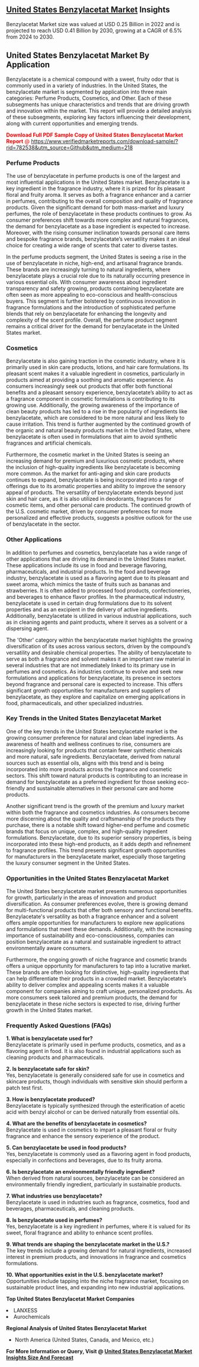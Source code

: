 <h2><a href="https://www.verifiedmarketreports.com/download-sample/?rid=782538&amp;utm_source=Github&amp;utm_medium=218" target="_blank">United States Benzylacetat Market</a> Insights</h2><p>Benzylacetat Market size was valued at USD 0.25 Billion in 2022 and is projected to reach USD 0.41 Billion by 2030, growing at a CAGR of 6.5% from 2024 to 2030.</p><p><h2>United States Benzylacetat Market By Application</h2> <p>Benzylacetate is a chemical compound with a sweet, fruity odor that is commonly used in a variety of industries. In the United States, the benzylacetate market is segmented by application into three main categories: Perfume Products, Cosmetics, and Other. Each of these subsegments has unique characteristics and trends that are driving growth and innovation within the market. This report will provide a detailed analysis of these subsegments, exploring key factors influencing their development, along with current opportunities and emerging trends.</p> <p><p><span class=""><span style="color: #ff0000;"><strong>Download Full PDF Sample Copy of United States Benzylacetat Market Report</strong> @ </span><a href="https://www.verifiedmarketreports.com/download-sample/?rid=782538&amp;utm_source=Github&amp;utm_medium=218" target="_blank">https://www.verifiedmarketreports.com/download-sample/?rid=782538&amp;utm_source=Github&amp;utm_medium=218</a></span></p></p> <h3>Perfume Products</h3> <p>The use of benzylacetate in perfume products is one of the largest and most influential applications in the United States market. Benzylacetate is a key ingredient in the fragrance industry, where it is prized for its pleasant floral and fruity aroma. It serves as both a fragrance enhancer and a carrier in perfumes, contributing to the overall composition and quality of fragrance products. Given the significant demand for both mass-market and luxury perfumes, the role of benzylacetate in these products continues to grow. As consumer preferences shift towards more complex and natural fragrances, the demand for benzylacetate as a base ingredient is expected to increase. Moreover, with the rising consumer inclination towards personal care items and bespoke fragrance brands, benzylacetate’s versatility makes it an ideal choice for creating a wide range of scents that cater to diverse tastes.</p> <p>In the perfume products segment, the United States is seeing a rise in the use of benzylacetate in niche, high-end, and artisanal fragrance brands. These brands are increasingly turning to natural ingredients, where benzylacetate plays a crucial role due to its naturally occurring presence in various essential oils. With consumer awareness about ingredient transparency and safety growing, products containing benzylacetate are often seen as more appealing to eco-conscious and health-conscious buyers. This segment is further bolstered by continuous innovation in fragrance formulations and the introduction of sophisticated perfume blends that rely on benzylacetate for enhancing the longevity and complexity of the scent profile. Overall, the perfume product segment remains a critical driver for the demand for benzylacetate in the United States market.</p> <h3>Cosmetics</h3> <p>Benzylacetate is also gaining traction in the cosmetic industry, where it is primarily used in skin care products, lotions, and hair care formulations. Its pleasant scent makes it a valuable ingredient in cosmetics, particularly in products aimed at providing a soothing and aromatic experience. As consumers increasingly seek out products that offer both functional benefits and a pleasant sensory experience, benzylacetate’s ability to act as a fragrance component in cosmetic formulations is contributing to its growing use. Additionally, the growing awareness of the importance of clean beauty products has led to a rise in the popularity of ingredients like benzylacetate, which are considered to be more natural and less likely to cause irritation. This trend is further augmented by the continued growth of the organic and natural beauty products market in the United States, where benzylacetate is often used in formulations that aim to avoid synthetic fragrances and artificial chemicals.</p> <p>Furthermore, the cosmetic market in the United States is seeing an increasing demand for premium and luxurious cosmetic products, where the inclusion of high-quality ingredients like benzylacetate is becoming more common. As the market for anti-aging and skin care products continues to expand, benzylacetate is being incorporated into a range of offerings due to its aromatic properties and ability to improve the sensory appeal of products. The versatility of benzylacetate extends beyond just skin and hair care, as it is also utilized in deodorants, fragrances for cosmetic items, and other personal care products. The continued growth of the U.S. cosmetic market, driven by consumer preferences for more personalized and effective products, suggests a positive outlook for the use of benzylacetate in the sector.</p> <h3>Other Applications</h3> <p>In addition to perfumes and cosmetics, benzylacetate has a wide range of other applications that are driving its demand in the United States market. These applications include its use in food and beverage flavoring, pharmaceuticals, and industrial products. In the food and beverage industry, benzylacetate is used as a flavoring agent due to its pleasant and sweet aroma, which mimics the taste of fruits such as bananas and strawberries. It is often added to processed food products, confectioneries, and beverages to enhance flavor profiles. In the pharmaceutical industry, benzylacetate is used in certain drug formulations due to its solvent properties and as an excipient in the delivery of active ingredients. Additionally, benzylacetate is utilized in various industrial applications, such as in cleaning agents and paint products, where it serves as a solvent or a dispersing agent.</p> <p>The 'Other' category within the benzylacetate market highlights the growing diversification of its uses across various sectors, driven by the compound’s versatility and desirable chemical properties. The ability of benzylacetate to serve as both a fragrance and solvent makes it an important raw material in several industries that are not immediately linked to its primary use in perfumes and cosmetics. As industries continue to evolve and seek new formulations and applications for benzylacetate, its presence in sectors beyond fragrance and personal care is expected to increase. This offers significant growth opportunities for manufacturers and suppliers of benzylacetate, as they explore and capitalize on emerging applications in food, pharmaceuticals, and other specialized industries.</p> <h3>Key Trends in the United States Benzylacetat Market</h3> <p>One of the key trends in the United States benzylacetate market is the growing consumer preference for natural and clean label ingredients. As awareness of health and wellness continues to rise, consumers are increasingly looking for products that contain fewer synthetic chemicals and more natural, safe ingredients. Benzylacetate, derived from natural sources such as essential oils, aligns with this trend and is being incorporated into more products across the fragrance and cosmetic sectors. This shift toward natural products is contributing to an increase in demand for benzylacetate as a preferred ingredient for those seeking eco-friendly and sustainable alternatives in their personal care and home products.</p> <p>Another significant trend is the growth of the premium and luxury market within both the fragrance and cosmetics industries. As consumers become more discerning about the quality and craftsmanship of the products they purchase, there is a notable shift toward higher-end perfume and cosmetic brands that focus on unique, complex, and high-quality ingredient formulations. Benzylacetate, due to its superior sensory properties, is being incorporated into these high-end products, as it adds depth and refinement to fragrance profiles. This trend presents significant growth opportunities for manufacturers in the benzylacetate market, especially those targeting the luxury consumer segment in the United States.</p> <h3>Opportunities in the United States Benzylacetat Market</h3> <p>The United States benzylacetate market presents numerous opportunities for growth, particularly in the areas of innovation and product diversification. As consumer preferences evolve, there is growing demand for multi-functional products that offer both sensory and functional benefits. Benzylacetate's versatility as both a fragrance enhancer and a solvent offers ample opportunities for manufacturers to explore new applications and formulations that meet these demands. Additionally, with the increasing importance of sustainability and eco-consciousness, companies can position benzylacetate as a natural and sustainable ingredient to attract environmentally aware consumers.</p> <p>Furthermore, the ongoing growth of niche fragrance and cosmetic brands offers a unique opportunity for manufacturers to tap into a lucrative market. These brands are often looking for distinctive, high-quality ingredients that can help differentiate their products in a crowded market. Benzylacetate’s ability to deliver complex and appealing scents makes it a valuable component for companies aiming to craft unique, personalized products. As more consumers seek tailored and premium products, the demand for benzylacetate in these niche sectors is expected to rise, driving further growth in the United States market.</p> <h3>Frequently Asked Questions (FAQs)</h3> <p><strong>1. What is benzylacetate used for?</strong><br>Benzylacetate is primarily used in perfume products, cosmetics, and as a flavoring agent in food. It is also found in industrial applications such as cleaning products and pharmaceuticals.</p> <p><strong>2. Is benzylacetate safe for skin?</strong><br>Yes, benzylacetate is generally considered safe for use in cosmetics and skincare products, though individuals with sensitive skin should perform a patch test first.</p> <p><strong>3. How is benzylacetate produced?</strong><br>Benzylacetate is typically synthesized through the esterification of acetic acid with benzyl alcohol or can be derived naturally from essential oils.</p> <p><strong>4. What are the benefits of benzylacetate in cosmetics?</strong><br>Benzylacetate is used in cosmetics to impart a pleasant floral or fruity fragrance and enhance the sensory experience of the product.</p> <p><strong>5. Can benzylacetate be used in food products?</strong><br>Yes, benzylacetate is commonly used as a flavoring agent in food products, especially in confections and beverages, due to its fruity aroma.</p> <p><strong>6. Is benzylacetate an environmentally friendly ingredient?</strong><br>When derived from natural sources, benzylacetate can be considered an environmentally friendly ingredient, particularly in sustainable products.</p> <p><strong>7. What industries use benzylacetate?</strong><br>Benzylacetate is used in industries such as fragrance, cosmetics, food and beverages, pharmaceuticals, and cleaning products.</p> <p><strong>8. Is benzylacetate used in perfumes?</strong><br>Yes, benzylacetate is a key ingredient in perfumes, where it is valued for its sweet, floral fragrance and ability to enhance scent profiles.</p> <p><strong>9. What trends are shaping the benzylacetate market in the U.S.?</strong><br>The key trends include a growing demand for natural ingredients, increased interest in premium products, and innovations in fragrance and cosmetics formulations.</p> <p><strong>10. What opportunities exist in the U.S. benzylacetate market?</strong><br>Opportunities include tapping into the niche fragrance market, focusing on sustainable product lines, and expanding into new industrial applications.</p> </p><p><strong>Top United States Benzylacetat Market Companies</strong></p><div data-test-id=""><p><li>LANXESS</li><li> Aurochemicals</li></p><div><strong>Regional Analysis of&nbsp;United States Benzylacetat Market</strong></div><ul><li dir="ltr"><p dir="ltr">North America&nbsp;(United States, Canada, and Mexico, etc.)</p></li></ul><p><strong>For More Information or Query, Visit @&nbsp;</strong><strong><a href="https://www.verifiedmarketreports.com/product/benzylacetat-market/?utm_source=Github&amp;utm_medium=218" target="_blank">United States Benzylacetat Market Insights Size And Forecast</a></strong></p></div>
